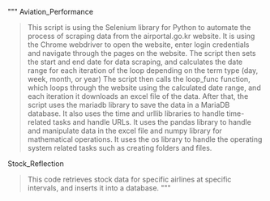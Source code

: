 """
Aviation_Performance 
> This script is using the Selenium library for Python to automate the process of scraping data from the airportal.go.kr website. It is using the Chrome webdriver to open the website, enter login credentials and navigate through the pages on the website. The script then sets the start and end date for data scraping, and calculates the date range for each iteration of the loop depending on the term type (day, week, month, or year)
The script then calls the loop_func function, which loops through the website using the calculated date range, and each iteration it downloads an excel file of the data. After that, the script uses the mariadb library to save the data in a MariaDB database.
It also uses the time and urllib libraries to handle time-related tasks and handle URLs.
It uses the pandas library to handle and manipulate data in the excel file and numpy library for mathematical operations.
It uses the os library to handle the operating system related tasks such as creating folders and files.

Stock_Reflection 
> This code retrieves stock data for specific airlines at specific intervals, and inserts it into a database.
"""
